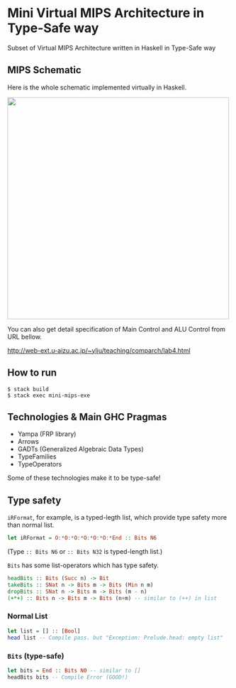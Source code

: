 #  Mini Virtual MIPS Architecture in Type-Safe way

Subset of Virtual MIPS Architecture written in Haskell in Type-Safe way


## MIPS Schematic

Here is the whole schematic implemented virtually in Haskell.

<img src="https://rawgit.com/nwtgck/mini-mips-haskell/master/img/schematic.svg" width='500'></img>

You can also get detail specification of Main Control and ALU Control from URL bellow.

http://web-ext.u-aizu.ac.jp/~yliu/teaching/comparch/lab4.html

## How to run

```
$ stack build
$ stack exec mini-mips-exe
```

## Technologies & Main GHC Pragmas

* Yampa (FRP library)
* Arrows
* GADTs (Generalized Algebraic Data Types)
* TypeFamilies
* TypeOperators

Some of these technologies make it to be type-safe!

## Type safety

`iRFormat`, for example, is a typed-legth list, which provide type safety more than normal list.

```hs
let iRFormat = O:*O:*O:*O:*O:*O:*End :: Bits N6
```
(Type `:: Bits N6` or  `:: Bits N32` is typed-length list.)

`Bits` has some list-operators which has type safety.

```hs
headBits :: Bits (Succ n) -> Bit
takeBits :: SNat n -> Bits m -> Bits (Min n m)
dropBits :: SNat n -> Bits m -> Bits (m - n)
(+*+) :: Bits n -> Bits m -> Bits (n+m) -- similar to (++) in list
```


### Normal List

```hs
let list = [] :: [Bool]
head list -- Compile pass. but "Exception: Prelude.head: empty list"
```

### `Bits` (type-safe)

```hs
let bits = End :: Bits N0 -- similar to []
headBits bits -- Compile Error (GOOD!)
```
